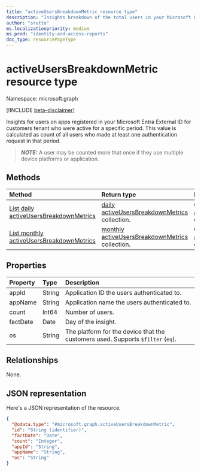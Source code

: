 ```yaml
---
title: "activeUsersBreakdownMetric resource type"
description: "Insights breakdown of the total users in your Microsoft Entra ID for customers tenant over time."
author: "srutto"
ms.localizationpriority: medium
ms.prod: "identity-and-access-reports"
doc_type: resourcePageType
---
```


# activeUsersBreakdownMetric resource type

Namespace: microsoft.graph

[!INCLUDE [beta-disclaimer](../../includes/beta-disclaimer.md)]

Insights for users on apps registered in your Microsoft Entra External ID for customers tenant who were active for a specific period. This value is calculated as count of all users who made at least one authentication request in that period.

> **_NOTE:_**
> A user may be counted more that once if they use multiple device platforms or application.

## Methods
|Method|Return type|Description|
|:---|:---|:---|
|[List daily activeUsersBreakdownMetrics](../api/dailyuserinsightmetricsroot-list-activeusersbreakdown.md)|[daily activeUsersBreakdownMetrics](../resources/activeusersbreakdownmetric.md) collection.|Get a list of the daily [activeUsersBreakdownMetric](../resources/activeusersbreakdownmetric.md) objects and their properties.|
|[List monthly activeUsersBreakdownMetrics](../api/monthlyuserinsightmetricsroot-list-activeusersbreakdown.md)|[monthly activeUsersBreakdownMetrics](../resources/activeusersbreakdownmetric.md) collection.|Get a list of the monthly [activeUsersBreakdownMetric](../resources/activeusersbreakdownmetric.md) objects and their properties.|

## Properties
|Property|Type|Description|
|:---|:---|:---|
|appId|String|Application ID the users authenticated to.|              
|appName| String|Application name the users authenticated to.|           
|count| Int64|Number of users.|                                     
|factDate|Date| Day of the insight.|                                   
|os| String|The platform for the device that the customers used. Supports `$filter` (`eq`).|

## Relationships
None.

## JSON representation
Here's a JSON representation of the resource.
<!-- {
  "blockType": "resource",
  "keyProperty": "id",
  "@odata.type": "microsoft.graph.activeUsersBreakdownMetric",
  "openType": false
}
-->
``` json
{
  "@odata.type": "#microsoft.graph.activeUsersBreakdownMetric",
  "id": "String (identifier)",
  "factDate": "Date",
  "count": "Integer",
  "appId": "String",
  "appName": "String",
  "os": "String"
}
```


